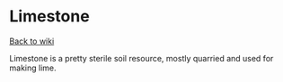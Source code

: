 # Limestone

[Back to wiki](../wiki.md)

Limestone is a pretty sterile soil resource, mostly quarried and used for making lime.